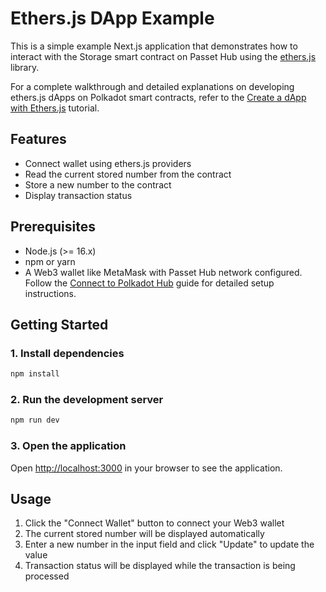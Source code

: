 # Ethers.js DApp Example

This is a simple example Next.js application that demonstrates how to interact with the Storage smart contract on Passet Hub using the [ethers.js](https://docs.ethers.org/) library.

For a complete walkthrough and detailed explanations on developing ethers.js dApps on Polkadot smart contracts, refer to the [Create a dApp with Ethers.js](https://papermoonio.github.io/polkadot-mkdocs/tutorials/smart-contracts/launch-your-first-project/create-dapp-ethers-js/) tutorial.

## Features

- Connect wallet using ethers.js providers
- Read the current stored number from the contract
- Store a new number to the contract
- Display transaction status

## Prerequisites

- Node.js (>= 16.x)
- npm or yarn
- A Web3 wallet like MetaMask with Passet Hub network configured. Follow the [Connect to Polkadot Hub](https://papermoonio.github.io/polkadot-mkdocs/develop/smart-contracts/connect-to-polkadot/) guide for detailed setup instructions.


## Getting Started

### 1. Install dependencies

```bash
npm install
```

### 2. Run the development server

```bash
npm run dev
```

### 3. Open the application

Open [http://localhost:3000](http://localhost:3000) in your browser to see the application.

## Usage

1. Click the "Connect Wallet" button to connect your Web3 wallet
2. The current stored number will be displayed automatically
3. Enter a new number in the input field and click "Update" to update the value
4. Transaction status will be displayed while the transaction is being processed